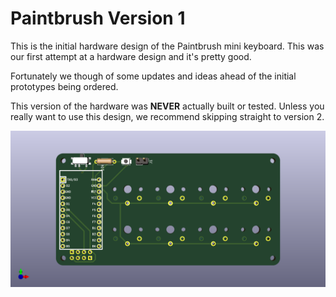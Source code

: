 # Paintbrush Version 1

This is the initial hardware design of the Paintbrush mini keyboard. This was our first attempt at a hardware design and it's pretty good.

Fortunately we though of some updates and ideas ahead of the initial prototypes being ordered.

This version of the hardware was **NEVER** actually built or tested. Unless you really want to use this design, we recommend skipping straight to version 2.

![Version 1 Rendering](small-paintbrush.png)
